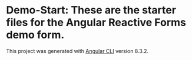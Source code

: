 # Demo-Start: These are the starter files for the Angular Reactive Forms demo form.

This project was generated with [Angular CLI](https://github.com/angular/angular-cli) version 8.3.2.
